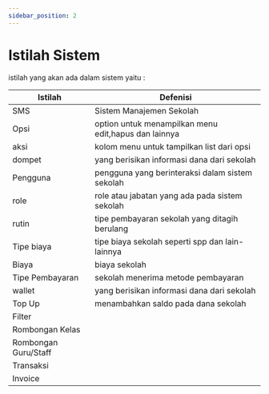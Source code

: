 ```yaml
---
sidebar_position: 2
---
```


# Istilah Sistem

istilah yang akan ada dalam sistem yaitu :

| Istilah              | Defenisi                                             |
| -------------------- | ---------------------------------------------------- |
| SMS                  | Sistem Manajemen Sekolah                             |
| Opsi                 | option untuk menampilkan menu edit,hapus dan lainnya |
| aksi                 | kolom menu untuk tampilkan list dari opsi            |
| dompet               | yang berisikan informasi dana dari sekolah           |
| Pengguna             | pengguna yang berinteraksi dalam sistem sekolah      |
| role                 | role atau jabatan yang ada pada sistem sekolah       |
| rutin                | tipe pembayaran sekolah yang ditagih berulang        |
| Tipe biaya           | tipe biaya sekolah seperti spp dan lain-lainnya      |
| Biaya                | biaya sekolah                                        |
| Tipe Pembayaran      | sekolah menerima metode pembayaran                   |
| wallet               | yang berisikan informasi dana dari sekolah           |
| Top Up               | menambahkan saldo pada dana sekolah                  |
| Filter               |                                                      |
| Rombongan Kelas      |                                                      |
| Rombongan Guru/Staff |                                                      |
| Transaksi            |                                                      |
| Invoice              |                                                      |
